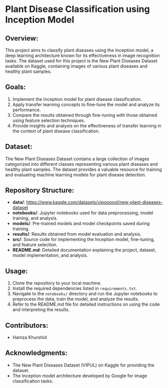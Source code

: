 # Plant Disease Classification using Inception Model

## Overview:
This project aims to classify plant diseases using the Inception model, a deep learning architecture known for its effectiveness in image recognition tasks. The dataset used for this project is the New Plant Diseases Dataset available on Kaggle, containing images of various plant diseases and healthy plant samples.

## Goals:
1. Implement the Inception model for plant disease classification.
2. Apply transfer learning concepts to fine-tune the model and analyze its performance.
3. Compare the results obtained through fine-tuning with those obtained using feature selection techniques.
4. Provide insights and analysis on the effectiveness of transfer learning in the context of plant disease classification.

## Dataset:
The New Plant Diseases Dataset contains a large collection of images categorized into different classes representing various plant diseases and healthy plant samples. The dataset provides a valuable resource for training and evaluating machine learning models for plant disease detection.

## Repository Structure:
- **data/**: https://www.kaggle.com/datasets/vipoooool/new-plant-diseases-dataset
- **notebooks/**: Jupyter notebooks used for data preprocessing, model training, and analysis.
- **models/**: Pre-trained models and model checkpoints saved during training.
- **results/**: Results obtained from model evaluation and analysis.
- **src/**: Source code for implementing the Inception model, fine-tuning, and feature selection.
- **README.md**: Detailed documentation explaining the project, dataset, model implementation, and analysis.

## Usage:
1. Clone the repository to your local machine.
2. Install the required dependencies listed in `requirements.txt`.
3. Navigate to the `notebooks/` directory and run the Jupyter notebooks to preprocess the data, train the model, and analyze the results.
4. Refer to the README.md file for detailed instructions on using the code and interpreting the results.

## Contributors:
- Hamza Khurshid

## Acknowledgments:
- The New Plant Diseases Dataset (VIPUL) on Kaggle for providing the dataset.
- The Inception model architecture developed by Google for image classification tasks.
